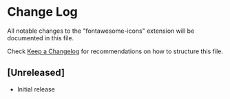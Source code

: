# Change Log

All notable changes to the "fontawesome-icons" extension will be documented in this file.

Check [Keep a Changelog](http://keepachangelog.com/) for recommendations on how to structure this file.

## [Unreleased]

- Initial release
